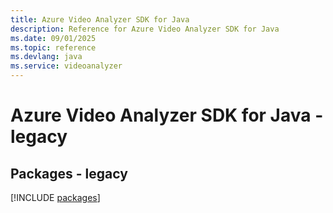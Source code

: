```yaml
---
title: Azure Video Analyzer SDK for Java
description: Reference for Azure Video Analyzer SDK for Java
ms.date: 09/01/2025
ms.topic: reference
ms.devlang: java
ms.service: videoanalyzer
---
```

# Azure Video Analyzer SDK for Java - legacy
## Packages - legacy
[!INCLUDE [packages](video-analyzer-index.md)]